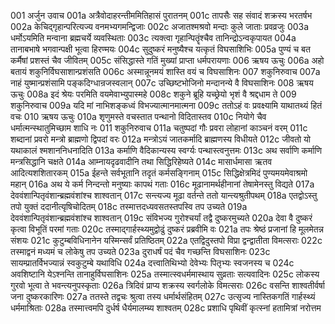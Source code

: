 001  अर्जुन उवाच
001a अत्रैवोदाहरन्तीममितिहासं पुरातनम्
001c तापसैः सह संवादं शक्रस्य भरतर्षभ
002a केचिद्गृहान्परित्यज्य वनमभ्यगमन्द्विजाः
002c अजातश्मश्रवो मन्दाः कुले जाताः प्रवव्रजुः
003a धर्मोऽयमिति मन्वाना ब्रह्मचर्ये व्यवस्थिताः
003c त्यक्त्वा गृहान्पितॄंश्चैव तानिन्द्रोऽन्वकृपायत
004a तानाबभाषे भगवान्पक्षी भूत्वा हिरण्मयः
004c सुदुष्करं मनुष्यैश्च यत्कृतं विघसाशिभिः
005a पुण्यं च बत कर्मैषां प्रशस्तं चैव जीवितम्
005c संसिद्धास्ते गतिं मुख्यां प्राप्ता धर्मपरायणाः
006  ऋषय ऊचुः
006a अहो बतायं शकुनिर्विघसाशान्प्रशंसति
006c अस्मान्नूनमयं शास्ति वयं च विघसाशिनः
007  शकुनिरुवाच
007a नाहं युष्मान्प्रशंसामि पङ्कदिग्धान्रजस्वलान्
007c उच्छिष्टभोजिनो मन्दानन्ये वै विघसाशिनः
008  ऋषय ऊचुः
008a इदं श्रेयः परमिति वयमेवाभ्युपास्महे
008c शकुने ब्रूहि यच्छ्रेयो भृशं वै श्रद्दधाम ते
009  शकुनिरुवाच
009a यदि मां नाभिशङ्कध्वं विभज्यात्मानमात्मना
009c ततोऽहं वः प्रवक्ष्यामि याथातथ्यं हितं वचः
010  ऋषय ऊचुः
010a शृणुमस्ते वचस्तात पन्थानो विदितास्तव
010c नियोगे चैव धर्मात्मन्स्थातुमिच्छाम शाधि नः
011  शकुनिरुवाच
011a चतुष्पदां गौः प्रवरा लोहानां काञ्चनं वरम्
011c शब्दानां प्रवरो मन्त्रो ब्राह्मणो द्विपदां वरः
012a मन्त्रोऽयं जातकर्मादि ब्राह्मणस्य विधीयते
012c जीवतो यो यथाकालं श्मशाननिधनादिति
013a कर्माणि वैदिकान्यस्य स्वर्ग्यः पन्थास्त्वनुत्तमः
013c अथ सर्वाणि कर्माणि मन्त्रसिद्धानि चक्षते
014a आम्नायदृढवादीनि तथा सिद्धिरिहेष्यते
014c मासार्धमासा ऋतव आदित्यशशितारकम्
015a ईहन्ते सर्वभूतानि तदृतं कर्मसङ्गिनाम्
015c सिद्धिक्षेत्रमिदं पुण्यमयमेवाश्रमो महान्
016a अथ ये कर्म निन्दन्तो मनुष्याः कापथं गताः
016c मूढानामर्थहीनानां तेषामेनस्तु विद्यते
017a देववंशान्पितृवंशान्ब्रह्मवंशांश्च शाश्वतान्
017c सन्त्यज्य मूढा वर्तन्ते ततो यान्त्यश्रुतीपथम्
018a एतद्वोऽस्तु तपो युक्तं ददानीत्यृषिचोदितम्
018c तस्मात्तदध्यवसतस्तपस्वि तप उच्यते
019a देववंशान्पितृवंशान्ब्रह्मवंशांश्च शाश्वतान्
019c संविभज्य गुरोश्चर्यां तद्वै दुष्करमुच्यते
020a देवा वै दुष्करं कृत्वा विभूतिं परमां गताः
020c तस्माद्गार्हस्थ्यमुद्वोढुं दुष्करं प्रब्रवीमि वः
021a तपः श्रेष्ठं प्रजानां हि मूलमेतन्न संशयः
021c कुटुम्बविधिनानेन यस्मिन्सर्वं प्रतिष्ठितम्
022a एतद्विदुस्तपो विप्रा द्वन्द्वातीता विमत्सराः
022c तस्माद्वनं मध्यमं च लोकेषु तप उच्यते
023a दुराधर्षं पदं चैव गच्छन्ति विघसाशिनः
023c सायम्प्रातर्विभज्यान्नं स्वकुटुम्बे यथाविधि
024a दत्त्वातिथिभ्यो देवेभ्यः पितृभ्यः स्वजनस्य च
024c अवशिष्टानि येऽश्नन्ति तानाहुर्विघसाशिनः
025a तस्मात्स्वधर्ममास्थाय सुव्रताः सत्यवादिनः
025c लोकस्य गुरवो भूत्वा ते भवन्त्यनुपस्कृताः
026a त्रिदिवं प्राप्य शक्रस्य स्वर्गलोके विमत्सराः
026c वसन्ति शाश्वतीर्वर्षा जना दुष्करकारिणः
027a ततस्ते तद्वचः श्रुत्वा तस्य धर्मार्थसंहितम्
027c उत्सृज्य नास्तिकगतिं गार्हस्थ्यं धर्ममाश्रिताः
028a तस्मात्त्वमपि दुर्धर्ष धैर्यमालम्ब्य शाश्वतम्
028c प्रशाधि पृथिवीं कृत्स्नां हतामित्रां नरोत्तम

